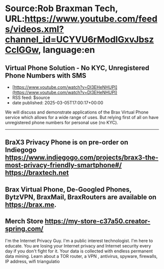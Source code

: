 # Source:Rob Braxman Tech, URL:https://www.youtube.com/feeds/videos.xml?channel_id=UCYVU6rModlGxvJbszCclGGw, language:en

## Virtual Phone Solution - No KYC, Unregistered Phone Numbers with SMS
 - [https://www.youtube.com/watch?v=Dl3EHeNHUPI](https://www.youtube.com/watch?v=Dl3EHeNHUPI)
 - RSS feed: $source
 - date published: 2025-03-05T17:00:17+00:00

We will discuss and demonstrate applications of the Brax Virtual Phone service which allows for a wide range of uses. But relying first of all on have unregistered phone numbers for personal use (no KYC).

----------------------------------
BraX3 Privacy Phone is on pre-order on Indiegogo
https://www.indiegogo.com/projects/brax3-the-most-privacy-friendly-smartphone#/
https://braxtech.net
-----------------------------------
Brax Virtual Phone, De-Googled Phones, BytzVPN, BraxMail, BraxRouters are available on https://brax.me. 
-----------------------------------
Merch Store 
https://my-store-c37a50.creator-spring.com/
-----------------------------------

I'm the Internet Privacy Guy. I'm a public interest technologist. I'm here to educate. You are losing your Internet privacy and Internet security every day if you don't fight for it. Your data is collected with endless permanent data mining. Learn about a TOR router, a VPN , antivirus, spyware, firewalls, IP address, wifi triangulatio


